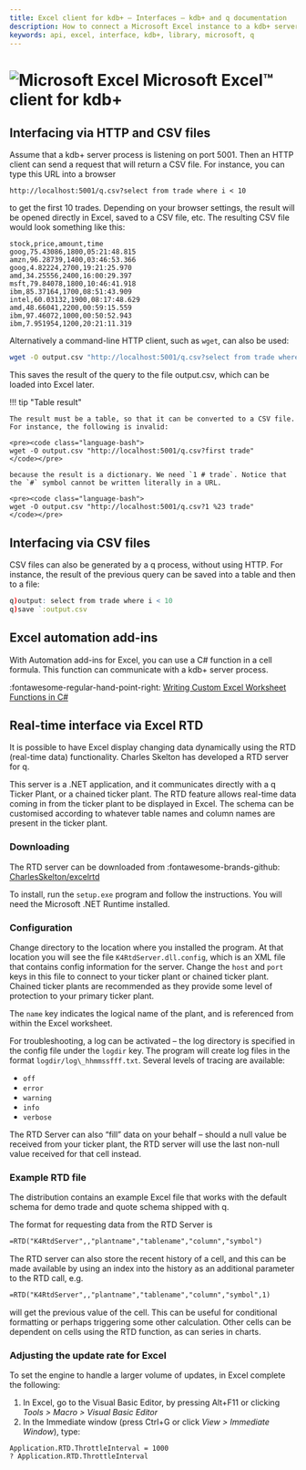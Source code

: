 ```yaml
---
title: Excel client for kdb+ – Interfaces – kdb+ and q documentation
description: How to connect a Microsoft Excel instance to a kdb+ server process
keywords: api, excel, interface, kdb+, library, microsoft, q
---
```

# ![Microsoft Excel](img/excel.png) Microsoft Excel™ client for kdb+



## Interfacing via HTTP and CSV files

Assume that a kdb+ server process is listening on port 5001. Then an HTTP client can send a request that will return a CSV file. For instance, you can type this URL into a browser

```http
http://localhost:5001/q.csv?select from trade where i < 10
```

to get the first 10 trades. Depending on your browser settings, the result will be opened directly in Excel, saved to a CSV file, etc. The resulting CSV file would look something like this:

```csv
stock,price,amount,time
goog,75.43086,1800,05:21:48.815
amzn,96.28739,1400,03:46:53.366
goog,4.82224,2700,19:21:25.970
amd,34.25556,2400,16:00:29.397
msft,79.84078,1800,10:46:41.918
ibm,85.37164,1700,08:51:43.909
intel,60.03132,1900,08:17:48.629
amd,48.66041,2200,00:59:15.559
ibm,97.46072,1000,00:50:52.943
ibm,7.951954,1200,20:21:11.319
```

Alternatively a command-line HTTP client, such as `wget`, can also be used:

```bash
wget -O output.csv "http://localhost:5001/q.csv?select from trade where i < 10"
```

This saves the result of the query to the file output.csv, which can be loaded into Excel later.

!!! tip "Table result"

    The result must be a table, so that it can be converted to a CSV file. For instance, the following is invalid:

    <pre><code class="language-bash">
    wget -O output.csv "http://localhost:5001/q.csv?first trade"
    </code></pre>

    because the result is a dictionary. We need `1 # trade`. Notice that the `#` symbol cannot be written literally in a URL.

    <pre><code class="language-bash">
    wget -O output.csv "http://localhost:5001/q.csv?1 %23 trade"
    </code></pre>


## Interfacing via CSV files

CSV files can also be generated by a q process, without using HTTP. For instance, the result of the previous query can be saved into a table and then to a file:

```q
q)output: select from trade where i < 10
q)save `:output.csv
```


## Excel automation add-ins

With Automation add-ins for Excel, you can use a C\# function in a cell formula. This function can communicate with a kdb+ server process.

:fontawesome-regular-hand-point-right: 
[Writing Custom Excel Worksheet Functions in C\#](https://blogs.msdn.microsoft.com/gabhan_berry/2008/04/07/writing-custom-excel-worksheet-functions-in-c/)


## Real-time interface via Excel RTD

It is possible to have Excel display changing data dynamically using the RTD (real-time data) functionality. Charles Skelton has developed a RTD server for q. 

This server is a .NET application, and it communicates directly with a q Ticker Plant, or a chained ticker plant. The RTD feature allows real-time data coming in from the ticker plant to be displayed in Excel. The schema can be customised according to whatever table names and column names are present in the ticker plant.


### Downloading

The RTD server can be downloaded from 
:fontawesome-brands-github: 
[CharlesSkelton/excelrtd](https://github.com/CharlesSkelton/excelrtd)

To install, run the `setup.exe` program and follow the instructions. You will need the Microsoft .NET Runtime installed.


### Configuration

Change directory to the location where you installed the program. At that location you will see the file 
`K4RtdServer.dll.config`, 
which is an XML file that contains config information for the server. Change the `host` and `port` keys in this file to connect to your ticker plant or chained ticker plant. Chained ticker plants are recommended as they provide some level of protection to your primary ticker plant.

The `name` key indicates the logical name of the plant, and is referenced from within the Excel worksheet.

For troubleshooting, a log can be activated – the log directory is specified in the config file under the `logdir` key. The program will create log files in the format `logdir/log\_hhmmssfff.txt`. Several levels of tracing are available:

-   `off`
-   `error`
-   `warning`
-   `info`
-   `verbose`

The RTD Server can also “fill” data on your behalf – should a null value be received from your ticker plant, the RTD server will use the last non-null value received for that cell instead.


### Example RTD file

The distribution contains an example Excel file that works with the default schema for demo trade and quote schema shipped with q.

The format for requesting data from the RTD Server is

```txt
=RTD("K4RtdServer",,"plantname","tablename","column","symbol")
```

The RTD server can also store the recent history of a cell, and this can be made available by using an index into the history as an additional parameter to the RTD call, e.g.

```txt
=RTD("K4RtdServer",,"plantname","tablename","column","symbol",1)
```

will get the previous value of the cell. This can be useful for conditional formatting or perhaps triggering some other calculation. Other cells can be dependent on cells using the RTD function, as can series in charts.


### Adjusting the update rate for Excel

To set the engine to handle a larger volume of updates, in Excel complete the following:

1.  In Excel, go to the Visual Basic Editor, by pressing Alt+F11 or clicking _Tools > Macro > Visual Basic Editor_
2. In the Immediate window (press Ctrl+G or click _View > Immediate Window_), type:

```vbnet
Application.RTD.ThrottleInterval = 1000
? Application.RTD.ThrottleInterval
```

